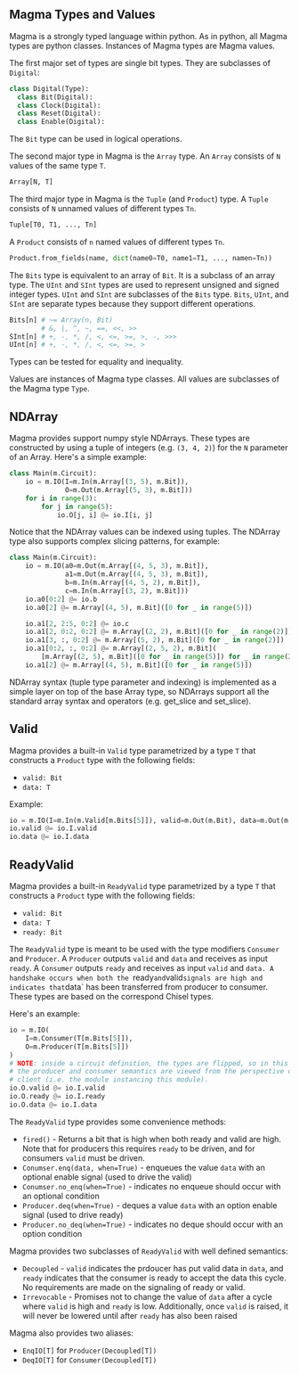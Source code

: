 ## Magma Types and Values

Magma is a strongly typed language within python.
As in python, all Magma types are python classes.
Instances of Magma types are Magma values.

The first major set of types are single bit types. 
They are subclasses of `Digital`:
```python
class Digital(Type):
  class Bit(Digital):
  class Clock(Digital):
  class Reset(Digital):
  class Enable(Digital):
```
The `Bit` type can be used in logical operations.

The second major type in Magma is the `Array` type.
An `Array` consists of `N` values of the same type `T`.
```python
Array[N, T]
```

The third major type in Magma is the `Tuple` (and `Product`) type.
A `Tuple` consists of `N` unnamed values of different types `Tn`.
```python
Tuple[T0, T1, ..., Tn]
```
A `Product` consists of `n` named values of different types `Tn`.
```python
Product.from_fields(name, dict(name0=T0, name1=T1, ..., namen=Tn))
```

The `Bits` type is equivalent to an array of `Bit`.
It is a subclass of an array type.
The `UInt` and `SInt` types are used 
to represent unsigned and signed integer types.
`UInt` and `SInt` are subclasses of the `Bits` type.
`Bits`, `UInt`, and `SInt` are separate types 
because they support different operations.
```python
Bits[n] # ~= Array(n, Bit)
        # &, |, ^, ~, ==, <<, >>
SInt[n] # +, -, *, /, <, <=, >=, >, -, >>>
UInt[n] # +, -, *, /, <, <=, >=, >
```

Types can be tested for equality and inequality.

Values are instances of Magma type classes.
All values are subclasses of the Magma type `Type`.

## NDArray
Magma provides support numpy style NDArrays.  These types are constructed by
using a tuple of integers (e.g. `(3, 4, 2)`) for the `N` parameter of an Array.
Here's a simple example:

```python
class Main(m.Circuit):
    io = m.IO(I=m.In(m.Array[(3, 5), m.Bit]),
              O=m.Out(m.Array[(5, 3), m.Bit]))
    for i in range(3):
        for j in range(5):
            io.O[j, i] @= io.I[i, j]
```

Notice that the NDArray values can be indexed using tuples.  The NDArray type
also supports complex slicing patterns, for example:
```python
class Main(m.Circuit):
    io = m.IO(a0=m.Out(m.Array[(4, 5, 3), m.Bit]),
              a1=m.Out(m.Array[(4, 5, 3), m.Bit]),
              b=m.In(m.Array[(4, 5, 2), m.Bit]),
              c=m.In(m.Array[(3, 2), m.Bit]))
    io.a0[0:2] @= io.b
    io.a0[2] @= m.Array[(4, 5), m.Bit]([0 for _ in range(5)])

    io.a1[2, 2:5, 0:2] @= io.c
    io.a1[2, 0:2, 0:2] @= m.Array[(2, 2), m.Bit]([0 for _ in range(2)])
    io.a1[3, :, 0:2] @= m.Array[(5, 2), m.Bit]([0 for _ in range(2)])
    io.a1[0:2, :, 0:2] @= m.Array[(2, 5, 2), m.Bit](
        [m.Array[(2, 5), m.Bit]([0 for _ in range(5)]) for _ in range(2)])
    io.a1[2] @= m.Array[(4, 5), m.Bit]([0 for _ in range(5)])
```

NDArray syntax (tuple type parameter and indexing) is implemented as a simple
layer on top of the base Array type, so NDArrays support all the standard array
syntax and operators (e.g. get_slice and set_slice).


## Valid
Magma provides a built-in `Valid` type parametrized by a type `T` that
constructs a `Product` type with the following fields:
* `valid: Bit`
* `data: T`

Example:
```python
io = m.IO(I=m.In(m.Valid[m.Bits[5]]), valid=m.Out(m.Bit), data=m.Out(m.Bits[5]))
io.valid @= io.I.valid
io.data @= io.I.data
```

## ReadyValid
Magma provides a built-in `ReadyValid` type parametrized by a type `T` that
constructs a `Product` type with the following fields:
* `valid: Bit`
* `data: T`
* `ready: Bit`

The `ReadyValid` type is meant to be used with the type modifiers `Consumer`
and `Producer`.  A `Producer` outputs `valid` and `data` and receives as input
`ready`.  A `Consumer` outputs `ready` and receives as input `valid` and `data.
A handshake occurs when both the `ready` and `valid` signals are high and
indicates that `data` has been transferred from producer to consumer.  These
types are based on the correspond Chisel types.

Here's an example:
```python
io = m.IO(
    I=m.Consumer(T[m.Bits[5]]),
    O=m.Producer(T[m.Bits[5]])
)
# NOTE: inside a circuit definition, the types are flipped, so in this example
# the producer and consumer semantics are viewed from the perspective of the
# client (i.e. the module instancing this module).
io.O.valid @= io.I.valid
io.O.ready @= io.I.ready
io.O.data @= io.I.data
```

The `ReadyValid` type provides some convenience methods:
* `fired()` - Returns a bit that is high when both ready and valid are high.
  Note that for producers this requires `ready` to be driven, and for consumers
  `valid` must be driven.
* `Conumser.enq(data, when=True)` - enqueues the value `data` with an optional
  enable signal (used to drive the valid)
* `Conumser.no_enq(when=True)` - indicates no enqueue should occur with an
  optional condition
* `Producer.deq(when=True)` - deques a value `data` with an option enable
  signal (used to drive ready)
* `Producer.no_deq(when=True)` - indicates no deque should occur with an option
  condition

Magma provides two subclasses of `ReadyValid` with well defined semantics:
* `Decoupled` - `valid` indicates the prdoucer has put valid data in `data`,
  and `ready` indicates that the consumer is ready to accept the data this
  cycle.  No requirements are made on the signaling of ready or valid.
* `Irrevocable` - Promises not to change the value of `data` after a cycle
  where `valid` is high and `ready` is low.  Additionally, once `valid` is
  raised, it will never be lowered until after `ready` has also been raised

Magma also provides two aliases:
* `EnqIO[T]` for `Producer(Decoupled[T])`
* `DeqIO[T]` for `Consumer(Decoupled[T])`
